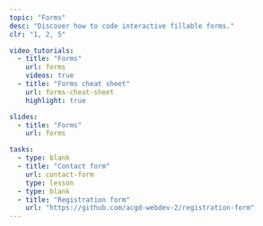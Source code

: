 ```yaml
---
topic: "Forms"
desc: "Discover how to code interactive fillable forms."
clr: "1, 2, 5"

video_tutorials:
  - title: "Forms"
    url: forms
    videos: true
  - title: "Forms cheat sheet"
    url: forms-cheat-sheet
    highlight: true

slides:
  - title: "Forms"
    url: forms

tasks:
  - type: blank
  - title: "Contact form"
    url: contact-form
    type: lesson
  - type: blank
  - title: "Registration form"
    url: "https://github.com/acgd-webdev-2/registration-form"
---
```

